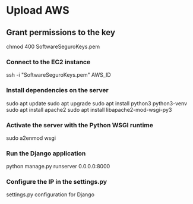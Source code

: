 
# Upload AWS

## Grant permissions to the key
chmod 400 SoftwareSeguroKeys.pem

 
### Connect to the EC2 instance
ssh -i "SoftwareSeguroKeys.pem" AWS_ID

### Install dependencies on the server
sudo apt update
sudo apt upgrade
sudo apt install python3 python3-venv
sudo apt install apache2
sudo apt install libapache2-mod-wsgi-py3


### Activate the server with the Python WSGI runtime
sudo a2enmod wsgi


### Run the Django application
python manage.py runserver 0.0.0.0:8000


### Configure the IP in the settings.py
settings.py configuration for Django

